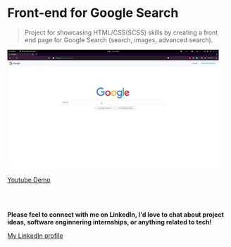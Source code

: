 # Front-end for Google Search
> Project for showcasing HTML/CSS(SCSS) skills by creating a front end page for Google Search (search, images, advanced search).

![seach_demo](img/search_demo.gif "Search Demo Gif")

[Youtube Demo](https://www.youtube.com/watch?v=W0lSTtkhE_k&feature=youtu.be "Youtube Demo")

<br>
<br>

__Please feel to connect with me on LinkedIn, I'd love to chat about project ideas, software enginnering internships, or anything related to tech!__

[My LinkedIn profile](https://www.linkedin.com/in/tmrahman/ "LinkedIn Profile")